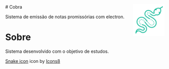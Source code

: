 <img src="cobra-app/app/assets/img/icons8-snake-80.png" width="100" height="100" align="right" />
# Cobra

Sistema de emissão de notas promissórias com electron.

# Sobre
   
 Sistema desenvolvido com o objetivo de estudos.

<a target="_blank" href="https://icons8.com/icons/set/snake">Snake icon</a> icon by <a target="_blank" href="https://icons8.com">Icons8</a>
